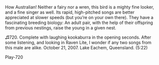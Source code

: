 How Australian! Neither a fairy nor a wren, this bird is a mighty fine looker, and a fine singer as well. Its rapid, high-pitched songs are better appreciated at slower speeds (but you’re on your own there). They have a fascinating breeding biology: An adult pair, with the help of their offspring from previous nestings, raise the young in a given nest.

♫720. Complete with laughing kookaburra in the opening seconds. After some listening, and looking in Raven Lite, I wonder if any two songs from this male are alike. October 21, 2007. Lake Eachem, Queensland. (5:22)

Play-720
